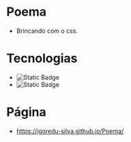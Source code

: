 # Poema
- Brincando com o css.

# 
# Tecnologias

 - ![Static Badge](https://img.shields.io/badge/html-e34c26)
 - ![Static Badge](https://img.shields.io/badge/css-264de4)

# Página

* https://igoredu-silva.github.io/Poema/
